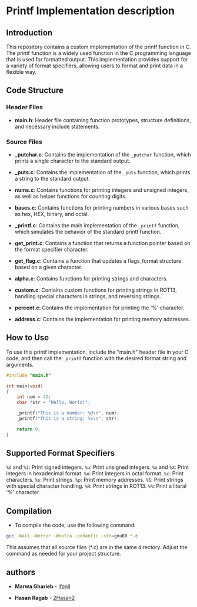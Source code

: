 # Printf Implementation description 

## Introduction
This repository contains a custom implementation of the printf function in C. The printf function is a widely used function in the C programming language that is used for formatted output. This implementation provides support for a variety of format specifiers, allowing users to format and print data in a flexible way.

## Code Structure

### Header Files
- **main.h**: Header file containing function prototypes, structure definitions, and necessary include statements.

### Source Files
- **_putchar.c**: Contains the implementation of the `_putchar` function, which prints a single character to the standard output.

- **_puts.c**: Contains the implementation of the `_puts` function, which prints a string to the standard output.

- **nums.c**: Contains functions for printing integers and unsigned integers, as well as helper functions for counting digits.

- **bases.c**: Contains functions for printing numbers in various bases such as hex, HEX, binary, and octal.

- **_printf.c**: Contains the main implementation of the `_printf` function, which simulates the behavior of the standard printf function.

- **get_print.c**: Contains a function that returns a function pointer based on the format specifier character.

- **get_flag.c**: Contains a function that updates a flags_format structure based on a given character.

- **alpha.c**: Contains functions for printing strings and characters.

- **custom.c**: Contains custom functions for printing strings in ROT13, handling special characters in strings, and reversing strings.

- **percent.c**: Contains the implementation for printing the '%' character.

- **address.c**: Contains the implementation for printing memory addresses.

## How to Use

To use this printf implementation, include the "main.h" header file in your C code, and then call the `_printf` function with the desired format string and arguments.

```c
#include "main.h"

int main(void)
{
    int num = 42;
    char *str = "Hello, World!";

    _printf("This is a number: %d\n", num);
    _printf("This is a string: %s\n", str);

    return 0;
}
```
## Supported Format Specifiers
`%d` and `%i`: Print signed integers.
`%u`: Print unsigned integers.
`%x` and `%X`: Print integers in hexadecimal format.
`%o`: Print integers in octal format.
`%c`: Print characters.
`%s`: Print strings.
`%p`: Print memory addresses.
`%S`: Print strings with special character handling.
`%R`: Print strings in ROT13.
`%%`: Print a literal '%' character.
## Compilation
- To compile the code, use the following command:

```bash
gcc -Wall -Werror -Wextra -pedantic -std=gnu89 *.c
```

This assumes that all source files (*.c) are in the same directory. Adjust the command as needed for your project structure.
## authors
* **Marwa Gharieb** - [ifonll](https://github.com/ifonll)

* **Hasan Ragab** - [2Hasan2](https://github.com/2Hasan2)
